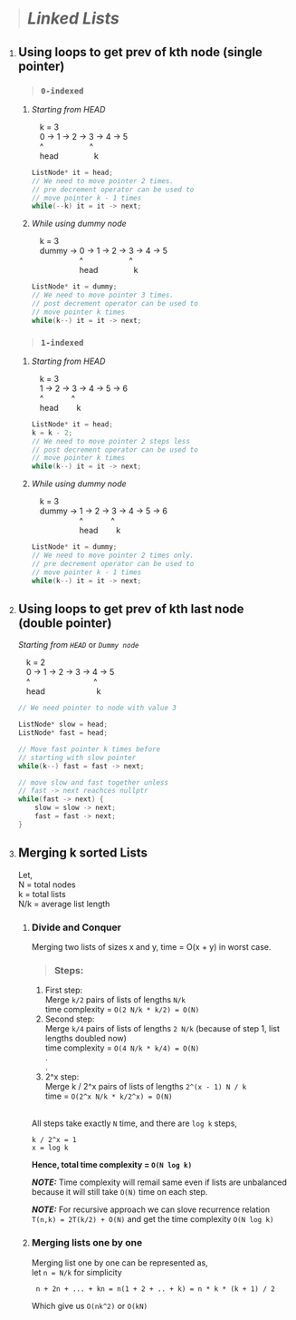 > # *Linked Lists*

1. ## **Using loops to get prev of kth node (single pointer)**
    > ### `0-indexed`
    1. *Starting from HEAD*

        &emsp;k = 3<br/>
        &emsp;0 -> 1 -> 2 -> 3 -> 4 -> 5 <br/>
        &emsp;^&emsp;&emsp;&emsp;&emsp;&emsp;&ensp; ^<br/>
        &emsp;head&emsp;&emsp;&emsp;&emsp;&ensp;k<br/>
        ```cpp
        ListNode* it = head;
        // We need to move pointer 2 times.
        // pre decrement operator can be used to
        // move pointer k - 1 times
        while(--k) it = it -> next;
        ```
    2. *While using dummy node*

        &emsp;k = 3<br/>
        &emsp;dummy -> 0 -> 1 -> 2 -> 3 -> 4 -> 5 <br/>
        &emsp;&emsp;&emsp;&emsp;&emsp;&emsp;^&emsp;&emsp;&emsp;&emsp;&emsp;&ensp; ^<br/>
        &emsp;&emsp;&emsp;&emsp;&emsp;&emsp;head&emsp;&emsp;&emsp;&emsp;&ensp;k<br/>
        ```cpp
        ListNode* it = dummy;
        // We need to move pointer 3 times.
        // post decrement operator can be used to
        // move pointer k times
        while(k--) it = it -> next;
        ```

    > ### `1-indexed`
    1. *Starting from HEAD*

        &emsp;k = 3<br/>
        &emsp;1 -> 2 -> 3 -> 4 -> 5 -> 6 <br/>
        &emsp;^&emsp;&emsp;&emsp;&ensp;^<br/>
        &emsp;head&emsp;&emsp; k<br/>
        ```cpp
        ListNode* it = head;
        k = k - 2;
        // We need to move pointer 2 steps less
        // post decrement operator can be used to
        // move pointer k times
        while(k--) it = it -> next;
        ```
    2. *While using dummy node*

        &emsp;k = 3<br/>
        &emsp;dummy -> 1 -> 2 -> 3 -> 4 -> 5 -> 6 <br/>
        &emsp;&emsp;&emsp;&emsp;&emsp;&emsp;^&emsp;&emsp;&emsp;&ensp;^<br/>
        &emsp;&emsp;&emsp;&emsp;&emsp;&emsp;head&emsp;&emsp; k<br/>
        ```cpp
        ListNode* it = dummy;
        // We need to move pointer 2 times only.
        // pre decrement operator can be used to
        // move pointer k - 1 times
        while(k--) it = it -> next;
        ```

2. ## **Using loops to get prev of kth last node (double pointer)**
    *Starting from `HEAD`* or *`Dummy node`*

    &emsp;k = 2<br/>
    &emsp;0 -> 1 -> 2 -> 3 -> 4 -> 5 <br/>
    &emsp;^&emsp;&emsp;&emsp;&emsp;&emsp;&emsp;&emsp;&emsp;^<br/>
    &emsp;head&emsp;&emsp;&emsp;&emsp;&emsp;&emsp;&ensp;k<br/>
    ```cpp
    // We need pointer to node with value 3

    ListNode* slow = head;
    ListNode* fast = head;

    // Move fast pointer k times before
    // starting with slow pointer
    while(k--) fast = fast -> next;

    // move slow and fast together unless
    // fast -> next reachces nullptr
    while(fast -> next) {
        slow = slow -> next;
        fast = fast -> next;
    }
    ```

3. ## **Merging k sorted Lists**
    Let,<br/>
    N = total nodes<br/>
    k = total lists<br/>
    N/k = average list length<br/>

    1. ### Divide and Conquer<br/>
        
        Merging two lists of sizes x and y, time = O(x + y) in worst case.

        > ### **Steps:**

        1. First step: <br/>
        Merge `k/2` pairs of lists of lengths `N/k`<br/>
        time complexity = `O(2 N/k * k/2) = O(N)`<br/>
        2. Second step:<br/>
        Merge `k/4` pairs of lists of lengths `2 N/k` (because of step 1, list lengths doubled now)<br/>
        time complexity = `O(4 N/k * k/4) = O(N)`<br/>
        .<br/>
        .<br/>
        3. 2^x step:<br/>
        Merge k / 2^x pairs of lists of lengths `2^(x - 1) N / k`<br/>
        time = `O(2^x N/k * k/2^x) = O(N)`
        <br/><br/>

        All steps take exactly `N` time, and there are `log k` steps,<br/>
        ```
        k / 2^x = 1
        x = log k
        ```
        **Hence, total time complexity = `O(N log k)`** <br/>

        ***NOTE:*** Time complexity will remail same even if lists are unbalanced because it will still take `O(N)` time on each step.<br/>

        ***NOTE:*** For recursive approach we can slove recurrence relation `T(n,k) = 2T(k/2) + O(N)` and get the time complexity `O(N log k)`

    2. ### Merging lists one by one
        Merging list one by one can be represented as,<br/>
        let `n = N/k` for simplicity
        
            n + 2n + ... + kn = n(1 + 2 + .. + k) = n * k * (k + 1) / 2

        Which give us `O(nk^2)` or `O(kN)`